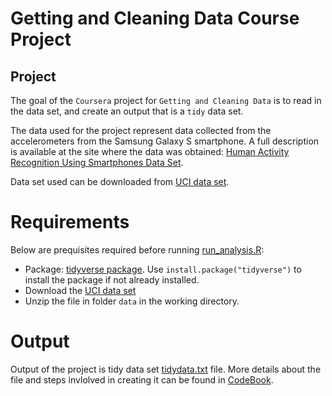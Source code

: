 # Getting and Cleaning Data Course Project


## Project
The goal of the `Coursera` project for `Getting and Cleaning Data` is to read in the data set, and create an output that is a `tidy` data set.

The data used for the project represent data collected from the accelerometers from the Samsung Galaxy S smartphone. A full description is available at the site where the data was obtained: [Human Activity Recognition Using Smartphones Data Set](http://archive.ics.uci.edu/ml/datasets/Human+Activity+Recognition+Using+Smartphones).

Data set used can be downloaded from [UCI data set](https://d396qusza40orc.cloudfront.net/getdata%2Fprojectfiles%2FUCI%20HAR%20Dataset.zip).

# Requirements
Below are prequisites required before running [run_analysis.R](run_analysis.R):

- Package: [tidyverse package](https://cran.r-project.org/web/packages/tidyverse/index.html). Use `install.package("tidyverse")` to install the package if not already installed.
- Download the [UCI data set](https://d396qusza40orc.cloudfront.net/getdata%2Fprojectfiles%2FUCI%20HAR%20Dataset.zip)
- Unzip the file in folder `data` in the working directory.

# Output

Output of the project is tidy data set [tidydata.txt](tidydata.txt) file. More details about the file and steps invlolved in creating it can be found in [CodeBook](CodeBook.md).
